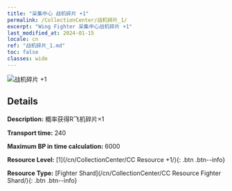 ```yaml
---
title: "采集中心 战机碎片 +1"
permalink: /CollectionCenter/战机碎片_1/
excerpt: "Wing Fighter 采集中心战机碎片 +1"
last_modified_at: 2024-01-15
locale: cn
ref: "战机碎片_1.md"
toc: false
classes: wide
---
```



![战机碎片 +1](/images/cc/CC_Fighter_Shard_1.png)

## Details

  **Description:** 概率获得R飞机碎片×1

  **Transport time:** 240

  **Maximum BP in time calculation:** 6000

  **Resource Level:** [1](/cn/CollectionCenter/CC Resource +1/){: .btn .btn--info}

  **Resource Type:** [Fighter Shard](/cn/CollectionCenter/CC Resource Fighter Shard/){: .btn .btn--info}


